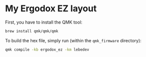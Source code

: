 # My Ergodox EZ layout

First, you have to install the QMK tool:

```bash
brew install qmk/qmk/qmk
```

To build the hex file, simply run (within the `qmk_firmware` directory):

```bash
qmk compile -kb ergodox_ez -km lebedev
```
